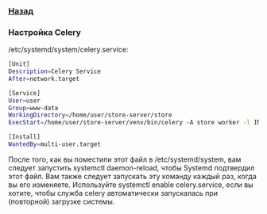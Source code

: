 ### [Назад](../README.md)
###  Настройка Celery
/etc/systemd/system/celery.service:
```sh
[Unit]
Description=Celery Service
After=network.target

[Service]
User=user
Group=www-data
WorkingDirectory=/home/user/store-server/store
ExecStart=/home/user/store-server/venv/bin/celery -A store worker -l INFO

[Install]
WantedBy=multi-user.target
```
После того, как вы поместили этот файл в /etc/systemd/system, вам следует запустить systemctl daemon-reload, чтобы Systemd подтвердил этот файл. Вам также следует запускать эту команду каждый раз, когда вы его изменяете. Используйте systemctl enable celery.service, если вы хотите, чтобы служба celery автоматически запускалась при (повторной) загрузке системы.